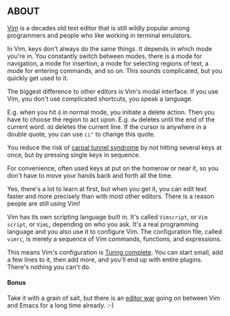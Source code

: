 ## ABOUT

[Vim](http://www.vim.org) is a decades old text editor that is still wildly
popular among programmers and people who like working in terminal emulators.

In Vim, keys don't always do the same things. It depends in which mode you're
in. You constantly switch between modes, there is a mode for navigation, a mode
for insertion, a mode for selecting regions of text, a mode for entering
commands, and so on. This sounds complicated, but you quickly get used to it.

The biggest difference to other editors is Vim's modal interface. If you use
Vim, you don't use complicated shortcuts, you speak a language.

E.g. when you hit `d` in normal mode, you initiate a delete action. Then you
have to choose the region to act upon. E.g. `dw` deletes until the end of the
current word. `dd` deletes the current line. If the cursor is anywhere in a
double quote, you can use `ci"` to change this quote.

You reduce the risk of
[carpal tunnel syndrome](https://en.wikipedia.org/wiki/Carpal_tunnel_syndrome)
by not hitting several keys at once, but by pressing single keys in sequence.

For convenience, often used keys at put on the homerow or near it, so you don't
have to move your hands back and forth all the time.

Yes, there's a lot to learn at first, but when you get it, you can edit text
faster and more precisely than with most other editors. There is a reason people
are still using Vim!

Vim has its own scripting language built in. It's called `Vimscript`, or `Vim
script`, or `VimL`, depending on who you ask. It's a real programming language
and you also use it to configure Vim. The configuration file, called `vimrc`, is
merely a sequence of Vim commands, functions, and expressions.

This means Vim's configuration is
[Turing complete](https://en.wikipedia.org/wiki/Turing_completeness). You can
start small, add a few lines to it, then add more, and you'll end up with entire
plugins. There's nothing you can't do.

#### Bonus

Take it with a grain of salt, but there is an
[editor war](https://en.wikipedia.org/wiki/Editor_war) going on between Vim
and Emacs for a long time already. :-)
